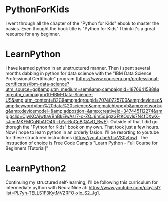 # PythonForKids
I went through all the chapter of the "Python for Kids" ebook to master the basics. Even thought the book title is "Python for Kids" I think it's a great resource for any beginner. 

# LearnPython
I have learned python in an unstructured manner. Then i spent several months dabbing in python for data science with the "IBM Data Science Professional Certificate" program (https://www.coursera.org/professional-certificates/ibm-data-science?utm_source=gg&amp;utm_medium=sem&amp;campaignid=1876641588&amp;utm_campaign=10-IBM-Data-Science-US&amp;utm_content=B2C&amp;adgroupid=70740725700&amp;device=c&amp;keyword=ibm%20data%20science&amp;matchtype=b&amp;network=g&amp;devicemodel=&amp;adpostion=&amp;creativeid=347445112274&amp;gclid=CjwKCAjwtIaVBhBkEiwAsr7-c-ZQJ6m5d6gzGFtKOovls7N4fDXwX-sJcmMKFMCqNbAfO4R-rbYarBoCpBIQAvD_BwE). Outside of that I did go thorugh the "Python for Kids" book on my own. That took just a few hours.  Now i hope to learn python in an orderly fasion. I'll be resorting to youtube for these structured instructions (https://youtu.be/rfscVS0vtbw).  The instruction of choice is Free Code Camp's "Learn Python - Full Course for Beginners [Tutorial]"

# LearnPython2
Continuing my structured self-learning, I'll be following this curriculum for intermediate python with NeuralNine at: https://www.youtube.com/playlist?list=PL7yh-TELLS1F3KytMVZRFO-xIo_S2_Jg1.
